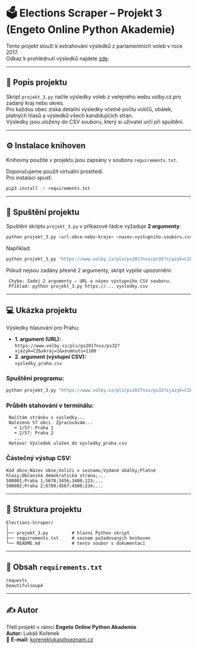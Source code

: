 
# 🗳 Elections Scraper – Projekt 3 (Engeto Online Python Akademie)

Tento projekt slouží k extrahování výsledků z parlamentních voleb v roce 2017.  
Odkaz k prohlédnutí výsledků najdete [zde](https://www.volby.cz/).

---

## 📌 Popis projektu

Skript `projekt_3.py` načte výsledky voleb z veřejného webu volby.cz pro zadaný kraj nebo okres.  
Pro každou obec získá detailní výsledky včetně počtu voličů, obálek, platných hlasů a výsledků všech kandidujících stran.  
Výsledky jsou uloženy do CSV souboru, který si uživatel určí při spuštění.

---

## ⚙️ Instalace knihoven

Knihovny použité v projektu jsou zapsány v souboru `requirements.txt`.

Doporučujeme použít virtuální prostředí.  
Pro instalaci spusť:

```bash
pip3 install -r requirements.txt
```

---

## 🚀 Spuštění projektu

Spuštění skriptu `projekt_3.py` v příkazové řádce vyžaduje **2 argumenty**:

```bash
python projekt_3.py <url-obce-nebo-kraje> <nazev-vystupniho-souboru.csv>
```

Například:

```bash
python projekt_3.py "https://www.volby.cz/pls/ps2017nss/ps32?xjazyk=CZ&xkraj=1&xnumnuts=1100" vysledky_praha.csv
```

Pokud nejsou zadány přesně 2 argumenty, skript vypíše upozornění:

```
 Chyba: Zadej 2 argumenty – URL a název výstupního CSV souboru.
 Příklad: python projekt_3.py https://... vysledky.csv
```

---

## 💻 Ukázka projektu

Výsledky hlasování pro Prahu:

- **1. argument (URL):**  
  `https://www.volby.cz/pls/ps2017nss/ps32?xjazyk=CZ&xkraj=1&xnumnuts=1100`
- **2. argument (výstupní CSV):**  
  `vysledky_praha.csv`

### Spuštění programu:

```bash
python projekt_3.py "https://www.volby.cz/pls/ps2017nss/ps32?xjazyk=CZ&xkraj=1&xnumnuts=1100" vysledky_praha.csv
```

### Průběh stahování v terminálu:

```
 Načítám stránku s výsledky...
 Nalezeno 57 obcí. Zpracovávám...
   ➜ 1/57: Praha 1
   ➜ 2/57: Praha 2
   ...
 Hotovo! Výsledek uložen do vysledky_praha.csv
```

### Částečný výstup CSV:

```csv
Kód obce;Název obce;Voliči v seznamu;Vydané obálky;Platné hlasy;Občanská demokratická strana;...
500001;Praha 1;5678;3456;3400;123;...
500002;Praha 2;6789;4567;4500;234;...
```

---

## 📁 Struktura projektu

```
Elections-Scraper/
│
├── projekt_3.py         # hlavní Python skript
├── requirements.txt     # seznam požadovaných knihoven
└── README.md            # tento soubor s dokumentací
```

---

## 📄 Obsah `requirements.txt`

```text
requests
beautifulsoup4
```

---

## ✍️ Autor

Třetí projekt v rámci **Engeto Online Python Akademie**  
**Autor:** Lukáš Kořenek  
📧 **E-mail:** koreneklukas@seznam.cz
